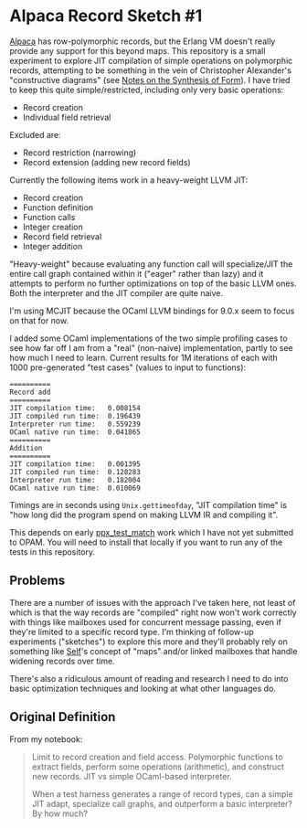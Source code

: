 Alpaca Record Sketch #1
=====
[Alpaca](http://alpaca-lang.org) has row-polymorphic records, but the Erlang VM doesn't really provide any support for this beyond maps.  This repository is a small experiment to explore JIT compilation of simple operations on polymorphic records, attempting to be something in the vein of Christopher Alexander's "constructive diagrams" (see [Notes on the Synthesis of Form](https://www.goodreads.com/fa/book/show/320553.Notes_on_the_Synthesis_of_Form)).  I have tried to keep this quite simple/restricted, including only very basic operations:

- Record creation
- Individual field retrieval

Excluded are:

- Record restriction (narrowing)
- Record extension (adding new record fields)

Currently the following items work in a heavy-weight LLVM JIT:

- Record creation
- Function definition
- Function calls
- Integer creation
- Record field retrieval
- Integer addition

"Heavy-weight" because evaluating any function call will specialize/JIT the entire call graph contained within it ("eager" rather than lazy) and it attempts to perform no further optimizations on top of the basic LLVM ones.  Both the interpreter and the JIT compiler are quite naive.

I'm using MCJIT because the OCaml LLVM bindings for 9.0.x seem to focus on that for now.

I added some OCaml implementations of the two simple profiling cases to see how far off I am from a "real" (non-naive) implementation, partly to see how much I need to learn.  Current results for 1M iterations of each with 1000 pre-generated "test cases" (values to input to functions):

```
==========
Record add
==========
JIT compilation time:   0.008154
JIT compiled run time:  0.196439
Interpreter run time:   0.559239
OCaml native run time:  0.041865
==========
Addition
==========
JIT compilation time:   0.001395
JIT compiled run time:  0.128283
Interpreter run time:   0.182004
OCaml native run time:  0.010069
```

Timings are in seconds using `Unix.gettimeofday`, "JIT compilation time" is "how long did the program spend on making LLVM IR and compiling it".

This depends on early [ppx_test_match](https://github.com/j14159/ppx_test_match) work which I have not yet submitted to OPAM.  You will need to install that locally if you want to run any of the tests in this repository.

## Problems
There are a number of issues with the approach I've taken here, not least of which is that the way records are "compiled" right now won't work correctly with things like mailboxes used for concurrent message passing, even if they're limited to a specific record type.  I'm thinking of follow-up experiments ("sketches") to explore this more and they'll probably rely on something like [Self](https://selflanguage.org/)'s concept of "maps" and/or linked mailboxes that handle widening records over time.

There's also a ridiculous amount of reading and research I need to do into basic optimization techniques and looking at what other languages do.

## Original Definition
From my notebook:

> Limit to record creation and field access.  Polymorphic functions to extract fields, perform some operations (arithmetic), and construct new records.  JIT vs simple OCaml-based interpreter.
> 
> When a test harness generates a range of record types, can a simple JIT adapt, specialize call graphs, and outperform a basic interpreter?  By how much?
